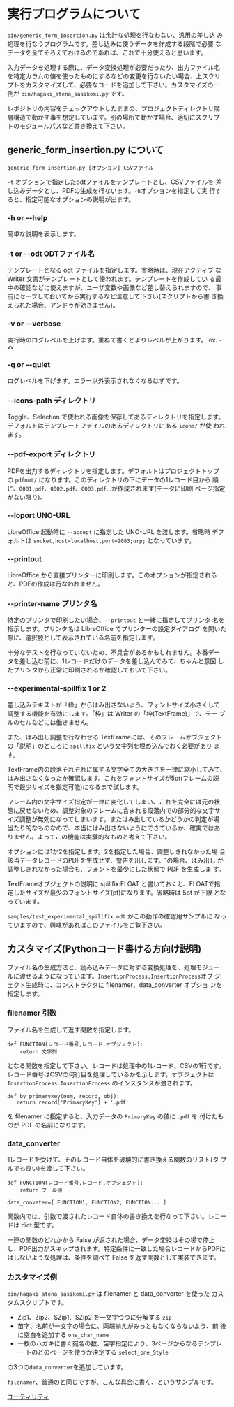 # 実行プログラムについて

`bin/generic_form_insertion.py` は余計な処理を行なわない、汎用の差し込
み処理を行なうプログラムです。差し込みに使うデータを作成する段階で必要
なデータを全てそろえておけるのであれば、これで十分使えると思います。

入力データを処理する際に、データ変換処理が必要だったり、出力ファイル名
を特定カラムの値を使ったものにするなどの変更を行ないたい場合、上スクリ
プトをカスタマイズして、必要なコードを追加して下さい。カスタマイズの一
例が `bin/hagaki_atena_sasikomi.py` です。

レポジトリの内容をチェックアウトしたままの、プロジェクトディレクトリ階
層構造で動かす事を想定しています。別の場所で動かす場合、適切にスクリプ
トのモジュールパスなど書き換えて下さい。

## generic_form_insertion.py について

    generic_form_insertion.py [オプション] CSVファイル

`-t` オプションで指定したodtファイルをテンプレートとし、CSVファイルを
差し込みデータとし、PDFの生成を行ないます。`-h`オプションを指定して実
行すると、指定可能なオプションの説明が出ます。

### -h or --help

簡単な説明を表示します。

### -t or --odt ODTファイル名

テンプレートとなる odt ファイルを指定します。省略時は、現在アクティブ
な Writer 文書がテンプレートとして使われます。テンプレートを作成してい
る最中の確認などに使えますが、ユーザ変数や画像など差し替えられますので、
事前にセーブしておいてから実行するなど注意して下さい(スクリプトから書
き換えられた場合、アンドゥが効きません)。

### -v or --verbose

実行時のログレベルを上げます。重ねて書くとよりレベルが上がります。
ex. `-vv`

### -q or --quiet

ログレベルを下げます。エラー以外表示されなくなるはずです。

### --icons-path ディレクトリ

Toggle、Selection で使われる画像を保存してあるディレクトリを指定します。
デフォルトはテンプレートファイルのあるディレクトリにある `icons/` が使
われます。

### --pdf-export ディレクトリ

PDFを出力するディレクトリを指定します。デフォルトはプロジェクトトップ
の `pdfout/` になります。このディレクトリの下にデータの1レコード目から
順に、`0001.pdf`、`0002.pdf`、`0003.pdf`…が作成されます(データに印刷
ページ指定がない限り)。

### --loport UNO-URL

LibreOffice 起動時に `--accept` に指定した UNO-URL を渡します。省略時
デフォルトは `socket,host=localhost,port=2083;urp;` となっています。

### --printout

LibreOffice から直接プリンターに印刷します。このオプションが指定される
と、PDFの作成は行なわれません。

### --printer-name プリンタ名

特定のプリンタで印刷したい場合、`--printout` と一緒に指定してプリンタ
名を指示します。プリンタ名は LibreOffice でプリンターの設定ダイアログ
を開いた際に、選択肢として表示されている名前を指定します。

十分なテストを行なっていないため、不具合があるかもしれません。本番デー
タを差し込む前に、1レコードだけのデータを差し込んでみて、ちゃんと意図
したプリンタから正常に印刷されるか確認しておいて下さい。

### --experimental-spillfix 1 or 2

差し込みテキストが「枠」からはみ出さないよう、フォントサイズ小さくして
調整する機能を有効にします。「枠」は Writer の「枠(TextFrame)」で、テー
ブルのセルなどには働きません。

また、はみ出し調整を行なわせる TextFrameには、そのフレームオブジェクト
の「説明」のところに `spillfix` という文字列を埋め込んでおく必要があり
ます。

TextFrame内の段落それぞれに属する文字全ての大きさを一律に縮小してみて、
はみ出さなくなったか確認します。これをフォントサイズが5pt(フレームの説
明で最少サイズを指定可能)になるまで試します。

フレーム内の文字サイズ指定が一律に変化してしまい、これを完全には元の状
態に戻せないため、調整対象のフレームに含まれる段落内での部分的な文字サ
イズ調整が無効になってしまいます。またはみ出しているかどうかの判定が場
当たり的なものなので、本当にはみ出さないようにできているか、確実ではあ
りません。よってこの機能は実験的なものと考えて下さい。

オプションには1か2を指定します。2を指定した場合、調整しきれなかった場
合該当データレコードのPDFを生成せず、警告を出します。1の場合、はみ出し
が調整しきれなかった場合も、フォントを最少にした状態で PDF を生成しま
す。

TextFrameオブジェクトの説明に spillfix:FLOAT と書いておくと、FLOATで指
定したサイズが最少のフォントサイズ(pt)になります。省略時は 5pt が下限
となっています。

`samples/test_experimental_spillfix.odt` がこの動作の確認用サンプルに
なっていますので、興味があればこのファイルをご覧下さい。

## カスタマイズ(Pythonコード書ける方向け説明)

ファイル名の生成方法と、読み込みデータに対する変換処理を、処理モジュー
ルに渡せるようになっています。`InsertionProcess.InsertionProcess`オブ
ジェクト生成時に、コンストラクタに filenamer、data_converter オプショ
ンを指定します。

### filenamer 引数

ファイル名を生成して返す関数を指定します。

    def FUNCTION(レコード番号,レコード,オブジェクト):
        return 文字列

となる関数を指定して下さい。レコードは処理中の1レコード、CSVの1行です。
レコード番号はCSVの何行目を処理しているかを示します。オブジェクトは
`InsertionProcess.InsertionProcess` のインスタンスが渡されます。

    def by_primarykey(num, record, obj):
       return record['PrimaryKey'] + '.pdf'


を filenamer に指定すると、入力データの `PrimaryKey` の値に `.pdf` を
付けたものが PDF の名前になります。

### data_converter

1レコードを受けて、そのレコード自体を破壊的に書き換える関数のリスト(タ
プルでも良い)を渡して下さい。

    def FUNCTION(レコード番号,レコード,オブジェクト):
        return ブール値

    data_conveter=[ FUNCTION1, FUNCTION2, FUNCTION... ]

関数内では、引数で渡されたレコード自体の書き換えを行なって下さい。レコー
ドは dict 型です。

一連の関数のどれかから False が返された場合、データ変換はその場で停止
し、PDF出力がスキップされます。特定条件に一致した場合レコードからPDFに
はしないような処理は、条件を調べて False を返す関数として実装できます。

### カスタマイズ例

`bin/hagaki_atena_sasikomi.py` は filenamer と data_converter を使った
カスタムスクリプトです。

 - Zip1、Zip2、SZip1、SZip2 を一文字づつに分解する `zip`
 - 苗字、名前が一文字の場合に、両端揃えがみっともなくならないよう、前
   後に空白を追加する `one_char_name`
 - 一枚のハガキに書く宛名の数、苗字指定により、3ページからなるテンプレー
   トのどのページを使うか決定する `select_one_Style`

の3つの`data_converter`を追加しています。

`filenamer`、普通のと同じですが、こんな具合に書く、というサンプルです。

[ユーティリティ](./04_utils.md)
